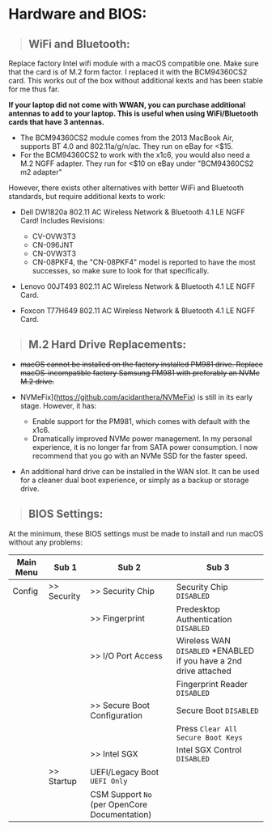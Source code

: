 # Hardware and BIOS:

> ## WiFi and Bluetooth:

Replace factory Intel wifi module with a macOS compatible one. Make sure that the card is of M.2 form factor. I replaced it with the BCM94360CS2 card. This works out of the box without additional kexts and has been stable for me thus far.

**If your laptop did not come with WWAN, you can purchase additional antennas to add to your laptop. This is useful when using WiFi/Bluetooth cards that have 3 antennas.**

- The BCM94360CS2 module comes from the 2013 MacBook Air, supports BT 4.0 and 802.11a/g/n/ac. They run on eBay for <\$15.
- For the BCM94360CS2 to work with the x1c6, you would also need a M.2 NGFF adapter. They run for <\$10 on eBay under "BCM94360CS2 m2 adapter"

However, there exists other alternatives with better WiFi and Bluetooth standards, but require additional kexts to work:

- Dell DW1820a 802.11 AC Wireless Network & Bluetooth 4.1 LE NGFF Card! Includes Revisions:

  - CV-OVW3T3
  - CN-096JNT
  - CN-0VW3T3
  - CN-08PKF4, the "CN-08PKF4" model is reported to have the most successes, so make sure to look for that specifically.

- Lenovo 00JT493 802.11 AC Wireless Network & Bluetooth 4.1 LE NGFF Card.
- Foxcon T77H649 802.11 AC Wireless Network & Bluetooth 4.1 LE NGFF Card.

> ## M.2 Hard Drive Replacements:

- ~~macOS cannot be installed on the factory installed PM981 drive. Replace macOS-incompatible factory Samsung PM981 with preferably an NVMe M.2 drive.~~
- NVMeFix](https://github.com/acidanthera/NVMeFix) is still in its early stage. However, it has:

  - Enable support for the PM981, which comes with default with the x1c6.
  - Dramatically improved NVMe power management. In my personal experience, it is no longer far from SATA power consumption. I now recommend that you go with an NVMe SSD for the faster speed.

- An additional hard drive can be installed in the WAN slot. It can be used for a cleaner dual boot experience, or simply as a backup or storage drive.

> ## BIOS Settings:

At the minimum, these BIOS settings must be made to install and run macOS without any problems:

| Main Menu | Sub 1       | Sub 2                                         | Sub 3                                                              |
| --------- | ----------- | --------------------------------------------- | ------------------------------------------------------------------ |
| Config    | >> Security | >> Security Chip                              | Security Chip `DISABLED`                                           |
|           |             | >> Fingerprint                                | Predesktop Authentication `DISABLED`                               |
|           |             | >> I/O Port Access                            | Wireless WAN `DISABLED` \*ENABLED if you have a 2nd drive attached |
|           |             |                                               | Fingerprint Reader `DISABLED`                                      |
|           |             | >> Secure Boot Configuration                  | Secure Boot `DISABLED`                                             |
|           |             |                                               | Press `Clear All Secure Boot Keys`                                 |
|           |             | >> Intel SGX                                  | Intel SGX Control `DISABLED`                                       |
|           | >> Startup  | UEFI/Legacy Boot `UEFI Only`                  |                                                                    |
|           |             | CSM Support `No` (per OpenCore Documentation) |                                                                    |
